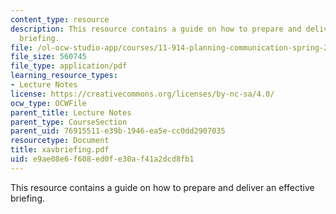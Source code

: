 ```yaml
---
content_type: resource
description: This resource contains a guide on how to prepare and deliver an effective
  briefing.
file: /ol-ocw-studio-app/courses/11-914-planning-communication-spring-2007/e9ae08e6f608ed0fe30af41a2dcd8fb1_xavbriefing.pdf
file_size: 560745
file_type: application/pdf
learning_resource_types:
- Lecture Notes
license: https://creativecommons.org/licenses/by-nc-sa/4.0/
ocw_type: OCWFile
parent_title: Lecture Notes
parent_type: CourseSection
parent_uid: 76915511-e39b-1946-ea5e-cc0dd2907035
resourcetype: Document
title: xavbriefing.pdf
uid: e9ae08e6-f608-ed0f-e30a-f41a2dcd8fb1
---
```

This resource contains a guide on how to prepare and deliver an effective briefing.